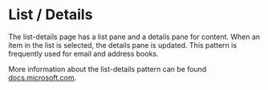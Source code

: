 ﻿# List / Details

The list-details page has a list pane and a details pane for content. When an item in the list is selected, the details pane is updated. This pattern is frequently used for email and address books.

More information about the list-details pattern can be found [docs.microsoft.com](https://docs.microsoft.com/windows/uwp/controls-and-patterns/master-details).
